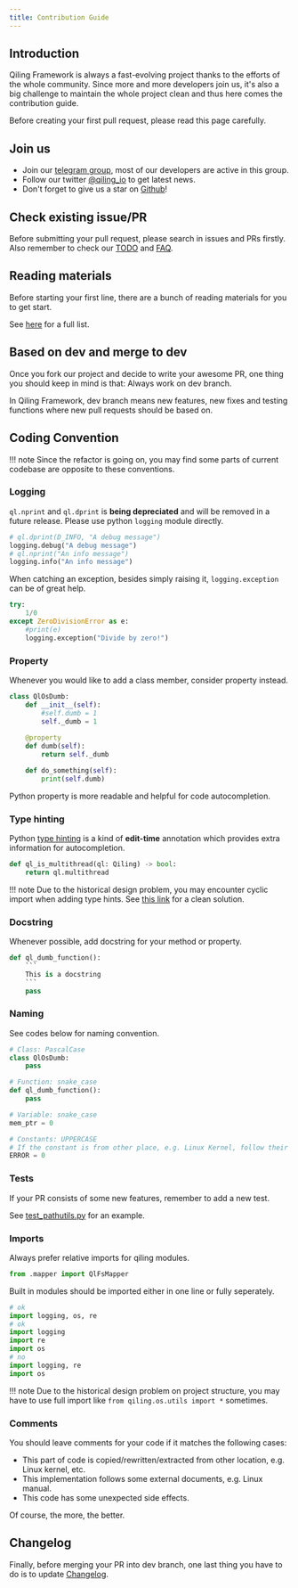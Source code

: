 ```yaml
---
title: Contribution Guide
---
```


## Introduction

Qiling Framework is always a fast-evolving project thanks to the efforts of the whole community. Since more and more developers join us, it's also a big challenge to maintain the whole project clean and thus here comes the contribution guide.

Before creating your first pull request, please read this page carefully.

## Join us

- Join our [telegram group](https://t.me/qilingframework), most of our developers are active in this group.
- Follow our twitter [@qiling_io](https://twitter.com/qiling_io) to get latest news.
- Don't forget to give us a star on [Github](https://github.com/qilingframework/qiling)!

## Check existing issue/PR

Before submitting your pull request, please search in issues and PRs firstly. Also remember to check our [TODO](https://github.com/qilingframework/qiling/issues/333) and [FAQ](https://docs.qiling.io/en/latest/faq/).

## Reading materials

Before starting your first line, there are a bunch of reading materials for you to get start.

See [here](https://github.com/qilingframework/qiling/issues/134) for a full list.

## Based on dev and merge to dev

Once you fork our project and decide to write your awesome PR, one thing you should keep in mind is that: Always work on dev branch.

In Qiling Framework, dev branch means new features, new fixes and testing functions where new pull requests should be based on.

## Coding Convention

!!! note
    Since the refactor is going on, you may find some parts of current codebase are opposite to these conventions.

### Logging

`ql.nprint` and `ql.dprint` is **being depreciated** and will be removed in a future release. Please use python `logging` module directly.

```python
# ql.dprint(D_INFO, "A debug message")
logging.debug("A debug message")
# ql.nprint("An info message")
logging.info("An info message")
```

When catching an exception, besides simply raising it, `logging.exception` can be of great help.

```python
try:
    1/0
except ZeroDivisionError as e:
    #print(e)
    logging.exception("Divide by zero!")
```

### Property

Whenever you would like to add a class member, consider property instead.

```python
class QlOsDumb:
    def __init__(self):
        #self.dumb = 1
        self._dumb = 1
    
    @property
    def dumb(self):
        return self._dumb

    def do_something(self):
        print(self.dumb)
```

Python property is more readable and helpful for code autocompletion.

### Type hinting

Python [type hinting](https://docs.python.org/3/library/typing.html) is a kind of **edit-time** annotation which provides extra information for autocompletion.

```python
def ql_is_multithread(ql: Qiling) -> bool:
    return ql.multithread
```

!!! note
    Due to the historical design problem, you may encounter cyclic import when adding type hints. See [this link](https://stackoverflow.com/questions/39740632/python-type-hinting-without-cyclic-imports) for a clean solution.

### Docstring

Whenever possible, add docstring for your method or property.

```python
def ql_dumb_function():
    ```
    This is a docstring
    ```
    pass
```

### Naming

See codes below for naming convention.

```python
# Class: PascalCase
class QlOsDumb:
    pass

# Function: snake_case
def ql_dumb_function():
    pass

# Variable: snake_case
mem_ptr = 0

# Constants: UPPERCASE
# If the constant is from other place, e.g. Linux Kernel, follow their naming convention.
ERROR = 0
```

### Tests

If your PR consists of some new features, remember to add a new test.

See [test_pathutils.py](https://github.com/qilingframework/qiling/blob/dev/tests/test_pathutils.py) for an example.

### Imports

Always prefer relative imports for qiling modules.

```python
from .mapper import QlFsMapper
```

Built in modules should be imported either in one line or fully seperately.

```python
# ok
import logging, os, re
# ok
import logging
import re
import os
# no
import logging, re
import os
```

!!! note
    Due to the historical design problem on project structure, you may have to use full import like `from qiling.os.utils import *` sometimes.

### Comments

You should leave comments for your code if it matches the following cases:

- This part of code is copied/rewritten/extracted from other location, e.g. Linux kernel, etc.
- This implementation follows some external documents, e.g. Linux manual.
- This code has some unexpected side effects.

Of course, the more, the better.

## Changelog

Finally, before merging your PR into dev branch, one last thing you have to do is to update [Changelog](https://github.com/qilingframework/qiling/issues/134).
